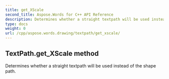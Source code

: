 ```yaml
---
title: get_XScale
second_title: Aspose.Words for C++ API Reference
description: Determines whether a straight textpath will be used instead of the shape path. 
type: docs
weight: 0
url: /cpp/aspose.words.drawing/textpath/get_xscale/
---
```

## TextPath.get_XScale method


Determines whether a straight textpath will be used instead of the shape path. 

